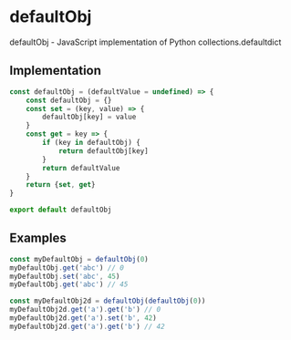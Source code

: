 # defaultObj
defaultObj - JavaScript implementation of Python collections.defaultdict
## Implementation
```javascript
const defaultObj = (defaultValue = undefined) => {
    const defaultObj = {}
    const set = (key, value) => {
        defaultObj[key] = value
    }
    const get = key => {
        if (key in defaultObj) {
            return defaultObj[key]
        }
        return defaultValue
    }
    return {set, get}
}

export default defaultObj
```
## Examples
```javascript
const myDefaultObj = defaultObj(0)
myDefaultObj.get('abc') // 0
myDefaultObj.set('abc', 45)
myDefaultObj.get('abc') // 45
```

```javascript
const myDefaultObj2d = defaultObj(defaultObj(0))
myDefaultObj2d.get('a').get('b') // 0
myDefaultObj2d.get('a').set('b', 42)
myDefaultObj2d.get('a').get('b') // 42
```
